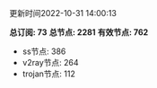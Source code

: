 更新时间2022-10-31 14:00:13

**总订阅: 73**
**总节点: 2281**
**有效节点: 762**
- ss节点: 386
- v2ray节点: 264
- trojan节点: 112
